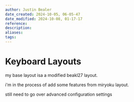```yaml
---
author: Justin Bealer
date_created: 2024-10-05, 06-05-47
date_modified: 2024-10-08, 01-17-17
reference: 
description: 
aliases: 
tags: 
---
```

# Keyboard Layouts

my base layout isa a modified beakl27 layout.

i'm in the process of add some features from miryoku layout.

still need to go over advanced configuration settings
